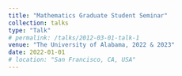 ```yaml
---
title: "Mathematics Graduate Student Seminar"
collection: talks
type: "Talk"
# permalink: /talks/2012-03-01-talk-1
venue: "The University of Alabama, 2022 & 2023"
date: 2022-01-01
# location: "San Francisco, CA, USA"
---
```


<!-- This is a description of your talk, which is a markdown file that can be all markdown-ified like any other post. Yay markdown! -->
